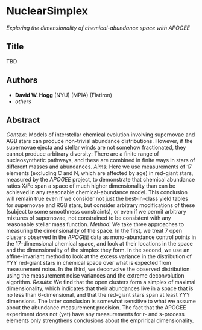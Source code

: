 # NuclearSimplex
*Exploring the dimensionality of chemical-abundance space with APOGEE*

## Title
TBD

## Authors
- **David W. Hogg** (NYU) (MPIA) (Flatiron)
- *others*

## Abstract
*Context:*
Models of interstellar chemical evolution involving supernovae and AGB stars can produce non-trivial abundance distributions.
However, if the supernovae ejecta and stellar winds are not somehow fractionated, they cannot produce arbitrary diversity:
There are a finite range of nucleosynthetic pathways, and these are combined in finite ways in stars of different masses and abundances.
*Aims:*
Here we use measurements of 17 elements (excluding C and N, which are affected by age) in red-giant stars, measured by the *APOGEE* project, to demonstrate that chemical abundance ratios X/Fe span a space of much higher dimensionality than can be achieved in any reasonable chemical-abundance model.
This conclusion will remain true even if we consider not just the best-in-class yield tables for supernovae and RGB stars, but consider arbitrary modifications of these (subject to some smoothness constraints), or even if we permit arbitrary mixtures of supernovae, not constrained to be consistent with any reasonable stellar mass function.
*Method:*
We take three approaches to measuring the dimensionality of the space.
In the first, we treat 7 open clusters observed in the *APOGEE* data as mono-abundance control points in the 17-dimensional chemical space, and look at their locations in the space and the dimensionality of the simplex they form.
In the second, we use an affine-invariant method to look at the excess variance in the distribution of YYY red-giant stars in chemical space over what is expected from measurement noise.
In the third, we deconvolve the observed distribution using the measurement noise variances and the extreme deconvolution algorithm.
*Results:*
We find that the open clusters form a simplex of maximal dimensionality, which indicates that their abundances live in a space that is no less than 6-dimensional, and that the red-giant stars span at least YYY dimensions.
The latter conclusion is somewhat sensitive to what we assume about the abundance measurement precision.
The fact that the APOGEE experiment does not (yet) have any measurements for r- and s-process elements only strengthens conclusions about the emprirical dimensionality.

